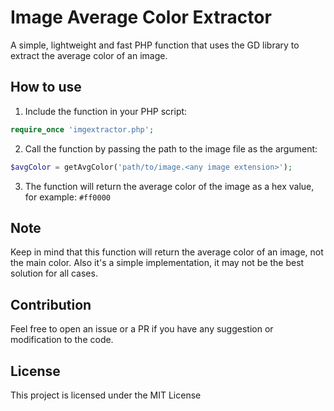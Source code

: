 # Image Average Color Extractor

A simple, lightweight and fast PHP function that uses the GD library to extract the average color of an image.

## How to use

1. Include the function in your PHP script:
```php
require_once 'imgextractor.php';
```
2. Call the function by passing the path to the image file as the argument:
```php
$avgColor = getAvgColor('path/to/image.<any image extension>');
```
3. The function will return the average color of the image as a hex value, for example: `#ff0000`

## Note
Keep in mind that this function will return the average color of an image, not the main color. Also it's a simple implementation, it may not be the best solution for all cases.

## Contribution

Feel free to open an issue or a PR if you have any suggestion or modification to the code.

## License
This project is licensed under the MIT License

